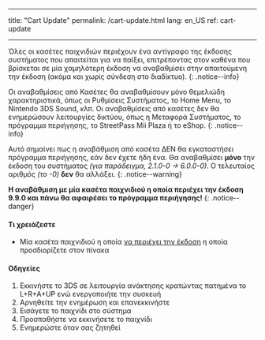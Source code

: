 * * *

title: "Cart Update" permalink: /cart-update.html lang: en_US ref: cart-update

* * *

Όλες οι κασέτες παιχνιδιών περιέχουν ένα αντίγραφο της έκδοσης συστήματος που απαιτείται για να παίξει, επιτρέποντας στον καθένα που βρίσκεται σε μία χαμηλότερη έκδοση να αναβαθμίσει στην απαιτούμενη την έκδοση (ακόμα και χωρίς σύνδεση στο διαδίκτυο). {: .notice--info}

Οι αναβαθμίσεις από Κασέτες θα αναβαθμίσουν μόνο θεμελιώδη χαρακτηριστικά, όπως οι Ρυθμίσεις Συστήματος, το Home Menu, το Nintendo 3DS Sound, κλπ. Οι αναβαθμίσεις από κασέτες δεν θα ενημερώσουν λειτουργίες δικτύου, όπως η Μεταφορά Συστήματος, το πρόγραμμα περιήγησης, το StreetPass Mii Plaza ή το eShop. {: .notice--info}

Αυτό σημαίνει πως η αναβάθμιση από κασέτα ΔΕΝ θα εγκαταστήσει πρόγραμμα περιήγησης, εάν δεν έχετε ήδη ένα. Θα αναβαθμίσει **μόνο** την έκδοση του συστήματος *(για παράδειγμα, 2.1.0-0 -> 6.0.0-0)*. Ο τελευταίος αριθμός *(το -0)* **δεν** θα αλλάξει. {: .notice--warning}

**Η αναβάθμιση με μία κασέτα παιχνιδιού η οποία περιέχει την έκδοση 9.9.0 και πάνω θα αφαιρέσει το πρόγραμμα περιήγησης!** {: .notice--danger}

#### Τι χρειάζεστε

* Μία κασέτα παιχνιδιού η οποία [να περιέχει την έκδοση](http://www.3dsdb.com/) η οποία προσδιορίζετε στον πίνακα

#### Οδηγείες

  1. Εκκινήστε το 3DS σε λειτουργία ανάκτησης κρατώντας πατημένα το L+R+A+UP ενώ ενεργοποιήτε την συσκευή
  2. Αρνηθείτε την ενημέρωση και επανεκκινήστε
  3. Εισάγετε το παιχνίδι στο σύστημα
  4. Προσπαθήστε να εκκινήσετε το παιχνίδι
  5. Ενημερώστε όταν σας ζητηθεί